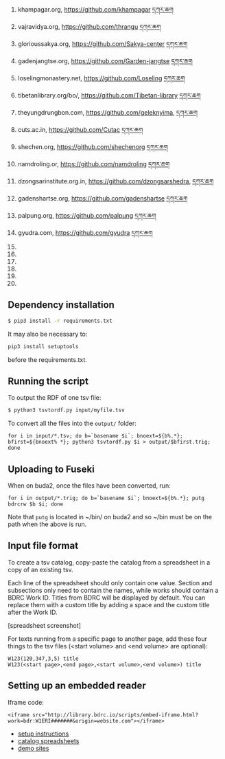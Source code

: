 1. khampagar.org, https://github.com/khampagar [དཀར་ཆག](https://prose.io/#buda-base/embedded-reader-import/edit/master/input/W1ERI0001.csv)
2. vajravidya.org, https://github.com/thrangu [དཀར་ཆག](https://prose.io/#buda-base/embedded-reader-import/edit/master/input/W1ERI0002.csv)
3. glorioussakya.org, https://github.com/Sakya-center [དཀར་ཆག](https://prose.io/#buda-base/embedded-reader-import/blob/master/input/W1ERI0003.csv)
4. gadenjangtse.org, https://github.com/Garden-jangtse [དཀར་ཆག](https://prose.io/#buda-base/embedded-reader-import/edit/master/input/W1ERI0004.csv)
5. loselingmonastery.net, https://github.com/Loseling [དཀར་ཆག](https://prose.io/#buda-base/embedded-reader-import/edit/master/input/W1ERI0005.csv)
6. tibetanlibrary.org/bo/, https://github.com/Tibetan-library [དཀར་ཆག](https://prose.io/#buda-base/embedded-reader-import/edit/master/input/W1ERI0006.csv)
7. theyungdrungbon.com, https://github.com/geleknyima, [དཀར་ཆག](https://prose.io/#buda-base/embedded-reader-import/edit/master/input/W1ERI0007.csv)
8. cuts.ac.in, https://github.com/Cutac [དཀར་ཆག](https://prose.io/#buda-base/embedded-reader-import/edit/master/input/W1ERI0008.csv)
9. shechen.org, https://github.com/shechenorg [དཀར་ཆག](https://prose.io/#buda-base/embedded-reader-import/edit/master/input/W1ERI0009.csv)
10. namdroling.or, https://github.com/namdroling [དཀར་ཆག](https://prose.io/#buda-base/embedded-reader-import/edit/master/input/W1ERI0010.csv)
11. dzongsarinstitute.org.in, https://github.com/dzongsarshedra, [དཀར་ཆག](https://prose.io/#buda-base/embedded-reader-import/edit/master/input/W1ERI0008.tsv)
12. gadenshartse.org, https://github.com/gadenshartse [དཀར་ཆག](https://prose.io/#buda-base/embedded-reader-import/edit/master/input/W1ERI0012.csv)
13. palpung.org, https://github.com/palpung [དཀར་ཆག](https://prose.io/#buda-base/embedded-reader-import/edit/master/input/W1ERI0013.csv)
14. gyudra.com, https://github.com/gyudra [དཀར་ཆག](https://prose.io/#buda-base/embedded-reader-import/edit/master/input/W1ERI0014.csv)
15.
16.
17.
18.
19.
20.



## Dependency installation

```sh
$ pip3 install -r requirements.txt
```

It may also be necessary to:

```sh
pip3 install setuptools
```

before the requirements.txt.

## Running the script

To output the RDF of one tsv file:

```sh
$ python3 tsvtordf.py input/myfile.tsv
```

To convert all the files into the `output/` folder:

```
for i in input/*.tsv; do b=`basename $i`; bnoext=${b%.*}; bfirst=${bnoext% *}; python3 tsvtordf.py $i > output/$bfirst.trig; done
```

## Uploading to Fuseki

When on buda2, once the files have been converted, run:

```
for i in output/*.trig; do b=`basename $i`; bnoext=${b%.*}; putg bdrcrw $b $i; done
```

Note that `putg` is located in ~/bin/ on buda2 and so ~/bin must be on the path when the above is run.

## Input file format

To create a tsv catalog, copy-paste the catalog from a spreadsheet in a copy of an existing tsv.

Each line of the spreadsheet should only contain one value. Section and subsections only need to contain the names, while works should contain a BDRC Work ID. Titles from BDRC will be displayed by default. You can replace them with a custom title by adding a space and the custom title after the Work ID. 

[spreadsheet screenshot]

For texts running from a specific page to another page, add these four things to the tsv files (\<start volume\> and \<end volume\> are optional):
  
```
W123(120,347,3,5) title
W123(<start page>,<end page>,<start volume>,<end volume>) title
```
## Setting up an embedded reader

Iframe code:
```
<iframe src="http://library.bdrc.io/scripts/embed-iframe.html?work=bdr:W1ERI#######&origin=website.com"></iframe>
```

- [setup instructions](https://github.com/buda-base/public-digital-library/blob/master/BDRC_Embedded_Reader.md)
- [catalog spreadsheets](https://drive.google.com/drive/folders/1sW4fFSYPswMg9pfP7zpVdy-VlGu1MLIY?usp=sharing)
- [demo sites](https://github.com/bdrc-reader)
